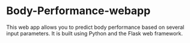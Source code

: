 # Body-Performance-webapp
This web app allows you to predict body performance based on several input parameters. It is built using Python and the Flask web framework.
